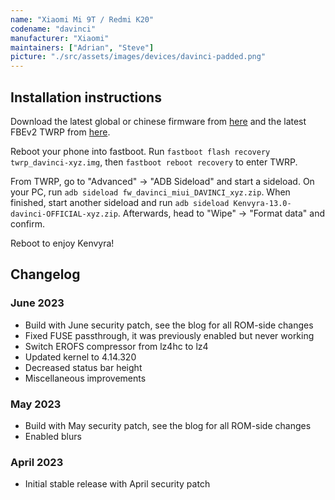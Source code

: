 ```yaml
---
name: "Xiaomi Mi 9T / Redmi K20"
codename: "davinci"
manufacturer: "Xiaomi"
maintainers: ["Adrian", "Steve"]
picture: "./src/assets/images/devices/davinci-padded.png"
---
```


## Installation instructions

Download the latest global or chinese firmware from [here](https://xiaomifirmwareupdater.com/firmware/davinci/) and the latest FBEv2 TWRP from [here](https://miracle.girlswithout.top/recoveries/TWRP/fbev2/).

Reboot your phone into fastboot. Run `fastboot flash recovery twrp_davinci-xyz.img`, then `fastboot reboot recovery` to enter TWRP.

From TWRP, go to "Advanced" -> "ADB Sideload" and start a sideload. On your PC, run `adb sideload fw_davinci_miui_DAVINCI_xyz.zip`. When finished, start another sideload and run `adb sideload Kenvyra-13.0-davinci-OFFICIAL-xyz.zip`. Afterwards, head to "Wipe" -> "Format data" and confirm.

Reboot to enjoy Kenvyra!

## Changelog

### June 2023

-   Build with June security patch, see the blog for all ROM-side changes
-   Fixed FUSE passthrough, it was previously enabled but never working
-   Switch EROFS compressor from lz4hc to lz4
-   Updated kernel to 4.14.320
-   Decreased status bar height
-   Miscellaneous improvements

### May 2023

-   Build with May security patch, see the blog for all ROM-side changes
-   Enabled blurs

### April 2023

-   Initial stable release with April security patch
